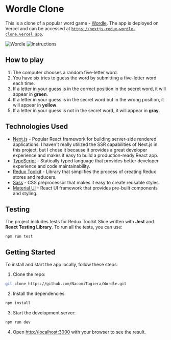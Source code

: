 # Wordle Clone

This is a clone of a popular word game - [Wordle](https://www.nytimes.com/games/wordle/index.html). The app is deployed on Vercel and can be accessed at [`https://nextjs-redux-wordle-clone.vercel.app`](https://nextjs-redux-wordle-clone.vercel.app).

![Wordle](https://github.com/NacomiTagiera/Wordle/assets/106376178/be4f7218-3f6a-4ef4-b7b8-5ecbf23ea5c1)
![Instructions](https://github.com/NacomiTagiera/Wordle/assets/106376178/f514b768-8f5b-4e50-89bc-ab9bb1bd9fc3)

## How to play

1. The computer chooses a random five-letter word.
2. You have six tries to guess the word by submitting a five-letter word each time.
3. If a letter in your guess is in the correct position in the secret word, it will appear in **green**.
4. If a letter in your guess is in the secret word but in the wrong position, it will appear in **yellow**.
5. If a letter in your guess is not in the secret word, it will appear in **gray**.

## Technologies Used

- [Next.js](https://nextjs.org/) - Popular React framework for building server-side rendered applications. I haven't really utilized the SSR capabilities of Next.js in this project, but I chose it because it provides a great developer experience and makes it easy to build a production-ready React app.
- [TypeScript](https://www.typescriptlang.org/docs/) - Statically typed language that provides better developer experience and code maintainability.
- [Redux Toolkit](https://redux-toolkit.js.org/) - Library that simplifies the process of creating Redux stores and reducers.
- [Sass](https://sass-lang.com/documentation/) - CSS preprocessor that makes it easy to create reusable styles.
- [Material UI](https://mui.com/material-ui/) - React UI framework that provides pre-built components and styling.

## Testing

The project includes tests for Redux Toolkit Slice written with **Jest** and **React Testing Library**. To run all the tests, you can use:

`npm run test`

## Getting Started

To install and start the app locally, follow these steps:

1. Clone the repo:

```bash
git clone https://github.com/NacomiTagiera/Wordle.git
```

2. Install the dependencies:

```bash
npm install
```

3. Start the development server:

```bash
npm run dev
```

4. Open [http://localhost:3000](http://localhost:3000) with your browser to see the result.

